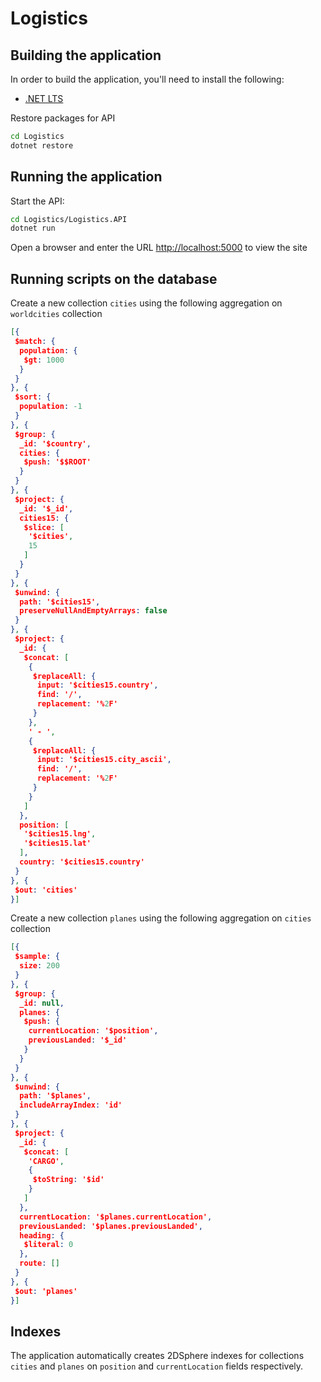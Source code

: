 # Logistics

## Building the application

In order to build the application, you'll need to install the following:

- [.NET LTS](https://www.microsoft.com/net/download)


Restore packages for API

```bash
cd Logistics
dotnet restore
```

## Running the application

Start the API:

```bash
cd Logistics/Logistics.API
dotnet run
```

Open a browser and enter the URL [http://localhost:5000](http://localhost:5000) to view the site

## Running scripts on the database

Create a new collection `cities` using the following aggregation on `worldcities` collection


```json
[{
 $match: {
  population: {
   $gt: 1000
  }
 }
}, {
 $sort: {
  population: -1
 }
}, {
 $group: {
  _id: '$country',
  cities: {
   $push: '$$ROOT'
  }
 }
}, {
 $project: {
  _id: '$_id',
  cities15: {
   $slice: [
    '$cities',
    15
   ]
  }
 }
}, {
 $unwind: {
  path: '$cities15',
  preserveNullAndEmptyArrays: false
 }
}, {
 $project: {
  _id: {
   $concat: [
    {
     $replaceAll: {
      input: '$cities15.country',
      find: '/',
      replacement: '%2F'
     }
    },
    ' - ',
    {
     $replaceAll: {
      input: '$cities15.city_ascii',
      find: '/',
      replacement: '%2F'
     }
    }
   ]
  },
  position: [
   '$cities15.lng',
   '$cities15.lat'
  ],
  country: '$cities15.country'
 }
}, {
 $out: 'cities'
}]
```

Create a new collection `planes` using the following aggregation on `cities` collection

```json
[{
 $sample: {
  size: 200
 }
}, {
 $group: {
  _id: null,
  planes: {
   $push: {
    currentLocation: '$position',
    previousLanded: '$_id'
   }
  }
 }
}, {
 $unwind: {
  path: '$planes',
  includeArrayIndex: 'id'
 }
}, {
 $project: {
  _id: {
   $concat: [
    'CARGO',
    {
     $toString: '$id'
    }
   ]
  },
  currentLocation: '$planes.currentLocation',
  previousLanded: '$planes.previousLanded',
  heading: {
   $literal: 0
  },
  route: []
 }
}, {
 $out: 'planes'
}]

```
## Indexes

The application automatically creates 2DSphere indexes for collections `cities` and `planes` on `position` and `currentLocation` fields respectively.